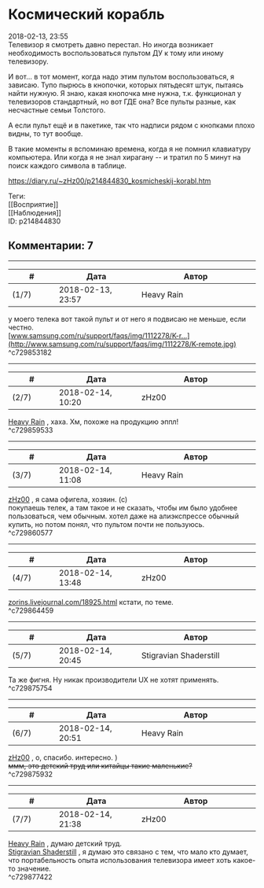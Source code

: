 Космический корабль
===================

  
2018-02-13, 23:55  
 Телевизор я смотреть давно перестал. Но иногда возникает необходимость воспользоваться пультом ДУ к тому или иному телевизору.   
   
 И вот... в тот момент, когда надо этим пультом воспользоваться, я зависаю. Тупо пырюсь в кнопочки, которых пятьдесят штук, пытаясь найти нужную. Я знаю, какая кнопочка мне нужна, т.к. функционал у телевизоров стандартный, но вот ГДЕ она? Все пульты разные, как несчастные семьи Толстого.   
   
 А если пульт ещё и в пакетике, так что надписи рядом с кнопками плохо видны, то тут вообще.   
   
 В такие моменты я вспоминаю времена, когда я не помнил клавиатуру компьютера. Или когда я не знал хирагану -- и тратил по 5 минут на поиск каждого символа в таблице.   
  
<https://diary.ru/~zHz00/p214844830_kosmicheskij-korabl.htm>  
  
Теги:  
[[Восприятие]]  
[[Наблюдения]]  
ID: p214844830  


Комментарии: 7
--------------

  


---



|         #         |              Дата              |                     Автор                     |           ID           |
| --- | --- | --- | --- |
| (1/7) | 2018-02-13, 23:57 | Heavy Rain | c729853182 |

  
 у моего телека вот такой пульт и от него я подвисаю не меньше, если честно.   
  [www.samsung.com/ru/support/faqs/img/1112278/K-r...](http://www.samsung.com/ru/support/faqs/img/1112278/K-remote.jpg)    
 ^c729853182

---



|         #         |              Дата              |                     Автор                     |           ID           |
| --- | --- | --- | --- |
| (2/7) | 2018-02-14, 10:20 | zHz00 | c729859533 |

  
  [Heavy Rain](http://kogacz.diary.ru "dear j ournal")  , хаха. Хм, похоже на продукцию эппл!   
 ^c729859533

---



|         #         |              Дата              |                     Автор                     |           ID           |
| --- | --- | --- | --- |
| (3/7) | 2018-02-14, 11:08 | Heavy Rain | c729860577 |

  
  [zHz00](https://zHz00.diary.ru "Untitled")  , я сама офигела, хозяин. (с)   
 покупаешь телек, а там такое и не сказать, чтобы им было удобнее пользоваться, чем обычным. хотел даже на алиэкспрессе обычный купить, но потом понял, что пультом почти не пользуюсь.   
 ^c729860577

---



|         #         |              Дата              |                     Автор                     |           ID           |
| --- | --- | --- | --- |
| (4/7) | 2018-02-14, 13:48 | zHz00 | c729864459 |

  
  [zorins.livejournal.com/18925.html](http://zorins.livejournal.com/18925.html)  кстати, по теме.   
 ^c729864459

---



|         #         |              Дата              |                     Автор                     |           ID           |
| --- | --- | --- | --- |
| (5/7) | 2018-02-14, 20:45 | Stigravian Shaderstill | c729875754 |

  
 Та же фигня. Ну никак производители UX не хотят применять.   
 ^c729875754

---



|         #         |              Дата              |                     Автор                     |           ID           |
| --- | --- | --- | --- |
| (6/7) | 2018-02-14, 20:51 | Heavy Rain | c729875932 |

  
  [zHz00](https://zHz00.diary.ru "Untitled")  , о, спасибо. интересно. )   
  ~~ммм, это детский труд или китайцы такие маленькие?~~    
 ^c729875932

---



|         #         |              Дата              |                     Автор                     |           ID           |
| --- | --- | --- | --- |
| (7/7) | 2018-02-14, 21:38 | zHz00 | c729877422 |

  
  [Heavy Rain](http://kogacz.diary.ru "dear j ournal")  , думаю детский труд.   
  [Stigravian Shaderstill](http://stigravian.diary.ru "Science, Death, Rock-n-Roll")  , я думаю это связано с тем, что мало кто думает, что портабельность опыта использования телевизора имеет хоть какое-то значение.   
 ^c729877422